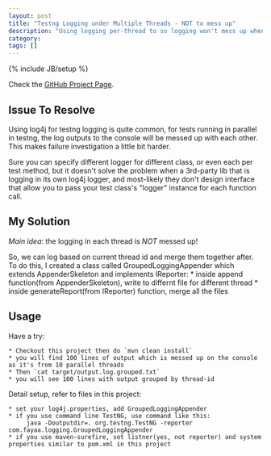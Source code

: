 ```yaml
---
layout: post
title: "Testng Logging under Multiple Threads - NOT to mess up"
description: "Using logging per-thread to so logging won't mess up when running testng tests in parallel"
category: 
tags: []
---
```

{% include JB/setup %}

Check the [GitHub Project Page](https://github.com/realfun/testng-and-log4j-multiple-thread-logging).

Issue To Resolve
----------------------------------------

Using log4j for testng logging is quite common, for tests running in parallel in testng, the log outputs to the console will be messed up with each other. This makes failure investigation a little bit harder.

Sure you can specify different logger for different class, or even each per test method, but it doesn't solve the problem when a 3rd-party lib that is logging in its own log4j logger, and most-likely they don't design interface that allow you to pass your test class's "logger" instance for each function call.


My Solution
----------------------------------------

*Main idea*: the logging in each thread is *NOT* messed up!

So, we can log based on current thread id and merge them together after. To do this, I created a class called GroupedLoggingAppender which extends AppenderSkeleton and implements IReporter:
    * inside append function(from AppenderSkeleton), write to differnt file for different thread
    * inside generateReport(from IReporter) function, merge all the files

Usage
----------------------------------------

Have a try:

    * Checkout this project then do `mvn clean install`
    * you will find 100 lines of output which is messed up on the console as it's from 10 parallel threads
    * Then `cat target/output.log.grouped.txt`
    * you will see 100 lines with output grouped by thread-id


Detail setup, refer to files in this project:

    * set your log4j.properties, add GroupedLoggingAppender
    * if you use command line TestNG, use command like this:
         java -Doutputdir=. org.testng.TestNG -reporter com.fayaa.logging.GroupedLoggingAppender
    * if you use maven-surefire, set listner(yes, not reporter) and system properties similar to pom.xml in this project


